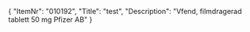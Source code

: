 {
  "ItemNr": "010192",
  "Title": "test",
  "Description": "Vfend, filmdragerad tablett 50 mg Pfizer AB"
}